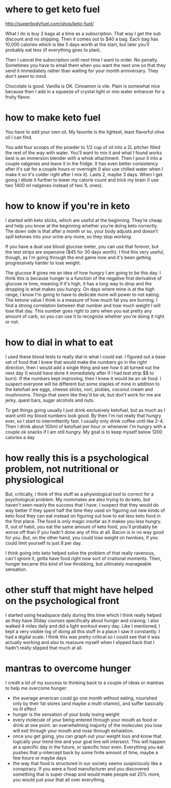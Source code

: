 # where to get keto fuel

http://superbodyfuel.com/shop/keto-fuel/

What I do is buy 3 bags at a time as a subscription. That way I get the sub discount and no shipping. Then it comes out to $40 a bag. Each bag has 10,000 calories which is like 5 days worth at the start, but later you’ll probably eat less (if everything goes to plan). 

Then I cancel the subscription until next time I want to order. No penalty.  Sometimes you have to email them when you want the next one so that they send it immediately rather than waiting for your month anniversary.  They don't seem to mind. 

Chocolate is good.  Vanilla is OK. Cinnamon is vile. Plain is somewhat nice because then I add in a squeeze of crystal light or mio water enhancer for a fruity flavor.

# how to make keto fuel

You have to add your own oil. My favorite is the lightest, least flavorful olive oil I can find. 

You add four scoops of the powder to 1/2 cup of oil into a 2L pitcher filled the rest of the way with water.  You'll want to mix it and what I found works best is an immersion blender with a whisk attachment.  Then I pour it into a couple nalgenes and leave it in the fridge.  It has even better consistency after it's sat for a couple hours or overnight (I also use chilled water when I make it so it's colder right after I mix it).  Lasts 2, maybe 3 days.  When I get going I dilute it further to lower my calorie count and trick my brain (I use two 1400 ml nalgenes instead of two 1L ones).

# how to know if you're in keto

I started with keto sticks, which are useful at the beginning.  They’re cheap and help you know at the beginning whether you’re doing keto correctly. The down side is that after a month or so, your body adjusts and doesn’t spill ketones into your urine any more, so they stop working. 

If you have a dual use blood glucose meter, you can use that forever, but the test strips are expensive ($45 for 30 days worth).  I find this very useful, though, as I'm going through the end game now and it's been getting progressively harder to lose weight.

The glucose # gives me an idea of how hungry I am going to be this day.  I think this is because hunger is a function of the negative first derivative of glucose re time, meaning if it's high, it has a long way to drop and the dropping is what makes you hungry.  On days where mine is at the high range, I know I'm going to have to dedicate more will power to not eating.  The ketone value I think is a measure of how much fat you are burning. I find a strong correlation between that number and how much weight I will lose that day.  This number goes right to zero when you eat pretty any amount of carb, so you can use it to recognize whether you're doing it right or not.

# how to dial in what to eat

I used these blood tests to really dial in what I could eat.  I figured out a base set of food that I knew that would make the numbers go in the right direction, then I would add a single thing and see how it all turned out the next day (I would have done it immediately after if I had test strip $$ to burn).  If the numbers kept improving, then I knew it would be an ok food.  I suspect everyone will be different but some staples of mine in addition to the ketofuel are eggs, cheese sticks, nori, pickles, coconut cream and mushrooms.  Things that seem like they'd be ok, but don't work for me are jerky, quest bars, sugar alcohols and nuts.

To get things going usually I just drink exclusively ketofuel, but as much as I want until my blood numbers look good.  By then I'm not really that hungry ever, so I start to intermittently fast.  I usually only drink coffee until like 2-4.  Then I drink about 100ml of ketofuel per hour or whenever I'm hungry with a couple ok snacks if I am still hungry.  My goal is to keep myself below 1200 calories a day


# how really this is a psychological problem, not nutritional or physiological

But, critically, I think of this stuff as a physiological tool to correct for a psychological problem.  My roommates are also trying to do keto, but haven't seen nearly the success that I have.  I suspect that they would do way better if they spent half the time they used on figuring out new kinds of keto food they can eat instead on figuring out how to eat less keto food in the first place.  The food is only magic insofar as it makes you less hungry.  If, out of habit, you eat the same amount of keto food, you'll probably be worse off than if you hadn't done any of this at all.  Bacon is in no way good for you.  But, on the other hand, you could lose weight on twinkies, if you could limit yourself to just 8 per day.

I think going into keto helped solve the problem of that really ravenous, can't ignore it, gotta have food right now sort of irrational moments.  Then, hunger became this kind of low throbbing, but ultimately manageable sensation.

# other stuff that might have helped on the psychological front

I started using headspace daily during this time which I think really helped as they have 30day courses specifically about hunger and craving.  I also walked 4 miles daily and did a light workout every day.  Like I mentioned, I kept a very visible log of doing all this stuff in a place I saw it constantly.  I had a digital scale.  I think this was pretty critical so I could see that it was actually working and also to reassure myself when I slipped back that I hadn't really slipped that much at all.

# mantras to overcome hunger

I credit a lot of my success to thinking back to a couple of ideas or mantras to help me overcome hunger:

* the average american could go one month without eating, nourished only by their fat stores (and maybe a multi vitamin), and suffer basically no ill effect
* hunger is the sensation of your body losing weight
* every molecule of your being entered through your mouth as food or drink at one point.  an overwhelming majority of the molecules you lose will exit through your mouth and nose through exhalation.
* once you get going, you can graph out your weight loss and know that logically your trend line and your goal line will intersect.  This will happen at a specific day in the future, or specific hour even.  Everything you eat pushes that y-intercept back by some finite amount of time, maybe a few hours or maybe days
* the way that food is structured in our society seems suspiciously like a conspiracy.  If you were a food manufacturer and you discovered something that is super cheap and would make people eat 25% more, you would just pour that all over everything.

